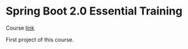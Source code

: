 # Spring Boot 2.0 Essential Training

Course [link](https://www.linkedin.com/learning/spring-boot-2-0-essential-training)

First project of this course.